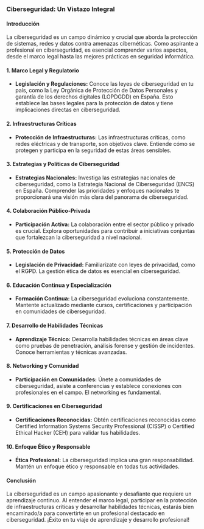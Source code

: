 ### Ciberseguridad: Un Vistazo Integral

#### Introducción

La ciberseguridad es un campo dinámico y crucial que aborda la protección de sistemas, redes y datos contra amenazas cibernéticas. Como aspirante a profesional en ciberseguridad, es esencial comprender varios aspectos, desde el marco legal hasta las mejores prácticas en seguridad informática.

#### **1. Marco Legal y Regulatorio**

* **Legislación y Regulaciones:** Conoce las leyes de ciberseguridad en tu país, como la Ley Orgánica de Protección de Datos Personales y garantía de los derechos digitales (LOPDGDD) en España. Esto establece las bases legales para la protección de datos y tiene implicaciones directas en ciberseguridad.

#### **2. Infraestructuras Críticas**

* **Protección de Infraestructuras:** Las infraestructuras críticas, como redes eléctricas y de transporte, son objetivos clave. Entiende cómo se protegen y participa en la seguridad de estas áreas sensibles.

#### **3. Estrategias y Políticas de Ciberseguridad**

* **Estrategias Nacionales:** Investiga las estrategias nacionales de ciberseguridad, como la Estrategia Nacional de Ciberseguridad (ENCS) en España. Comprender las prioridades y enfoques nacionales te proporcionará una visión más clara del panorama de ciberseguridad.

#### **4. Colaboración Público-Privada**

* **Participación Activa:** La colaboración entre el sector público y privado es crucial. Explora oportunidades para contribuir a iniciativas conjuntas que fortalezcan la ciberseguridad a nivel nacional.

#### **5. Protección de Datos**

* **Legislación de Privacidad:** Familiarízate con leyes de privacidad, como el RGPD. La gestión ética de datos es esencial en ciberseguridad.

#### **6. Educación Continua y Especialización**

* **Formación Continua:** La ciberseguridad evoluciona constantemente. Mantente actualizado mediante cursos, certificaciones y participación en comunidades de ciberseguridad.

#### **7. Desarrollo de Habilidades Técnicas**

* **Aprendizaje Técnico:** Desarrolla habilidades técnicas en áreas clave como pruebas de penetración, análisis forense y gestión de incidentes. Conoce herramientas y técnicas avanzadas.

#### **8. Networking y Comunidad**

* **Participación en Comunidades:** Únete a comunidades de ciberseguridad, asiste a conferencias y establece conexiones con profesionales en el campo. El networking es fundamental.

#### **9. Certificaciones en Ciberseguridad**

* **Certificaciones Reconocidas:** Obtén certificaciones reconocidas como Certified Information Systems Security Professional (CISSP) o Certified Ethical Hacker (CEH) para validar tus habilidades.

#### **10. Enfoque Ético y Responsable**

* **Ética Profesional:** La ciberseguridad implica una gran responsabilidad. Mantén un enfoque ético y responsable en todas tus actividades.

#### **Conclusión**

La ciberseguridad es un campo apasionante y desafiante que requiere un aprendizaje continuo. Al entender el marco legal, participar en la protección de infraestructuras críticas y desarrollar habilidades técnicas, estarás bien encaminado/a para convertirte en un profesional destacado en ciberseguridad. ¡Éxito en tu viaje de aprendizaje y desarrollo profesional!